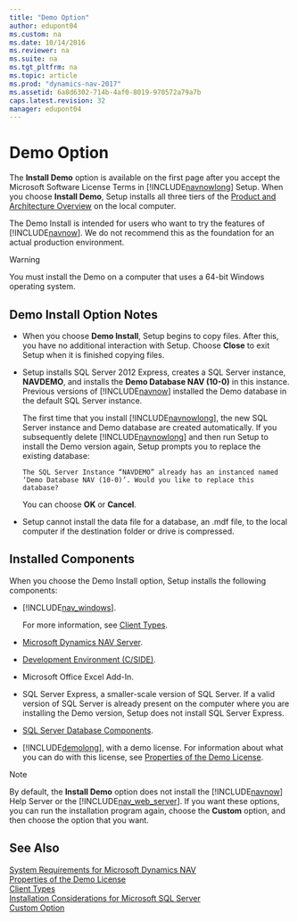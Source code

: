 ```yaml
---
title: "Demo Option"
author: edupont04
ms.custom: na
ms.date: 10/14/2016
ms.reviewer: na
ms.suite: na
ms.tgt_pltfrm: na
ms.topic: article
ms.prod: "dynamics-nav-2017"
ms.assetid: 6a8d6302-714b-4af0-8019-970572a79a7b
caps.latest.revision: 32
manager: edupont04
---
```

# Demo Option
The **Install Demo** option is available on the first page after you accept the Microsoft Software License Terms in [!INCLUDE[navnowlong](includes/navnowlong_md.md)] Setup. When you choose **Install Demo**, Setup installs all three tiers of the [Product and Architecture Overview](Product-and-Architecture-Overview.md) on the local computer.  

 The Demo Install is intended for users who want to try the features of [!INCLUDE[navnow](includes/navnow_md.md)]. We do not recommend this as the foundation for an actual production environment.  

> [!WARNING]  
>  You must install the Demo on a computer that uses a 64-bit Windows operating system.  

## Demo Install Option Notes  

-   When you choose **Demo Install**, Setup begins to copy files. After this, you have no additional interaction with Setup. Choose **Close** to exit Setup when it is finished copying files.  

-   Setup installs SQL Server 2012 Express, creates a SQL Server instance, **NAVDEMO**, and installs the **Demo Database NAV \(10-0\)** in this instance. Previous versions of [!INCLUDE[navnow](includes/navnow_md.md)] installed the Demo database in the default SQL Server instance.  

     The first time that you install [!INCLUDE[navnowlong](includes/navnowlong_md.md)], the new SQL Server instance and Demo database are created automatically. If you subsequently delete [!INCLUDE[navnowlong](includes/navnowlong_md.md)] and then run Setup to install the Demo version again, Setup prompts you to replace the existing database:  

     `The SQL Server Instance “NAVDEMO” already has an instanced named ‘Demo Database NAV (10-0)’. Would you like to replace this database?`  

     You can choose **OK** or **Cancel**.  

-   Setup cannot install the data file for a database, an .mdf file, to the local computer if the destination folder or drive is compressed.  

## Installed Components  
 When you choose the Demo Install option, Setup installs the following components:  

-   [!INCLUDE[nav_windows](includes/nav_windows_md.md)].  

     For more information, see [Client Types](Client-Types.md).  

-   [Microsoft Dynamics NAV Server](Microsoft-Dynamics-NAV-Server.md).  

-   [Development Environment (C/SIDE)](Development-Environment--C-SIDE-.md).  

-   Microsoft Office Excel Add-In.  

-   SQL Server Express, a smaller-scale version of SQL Server. If a valid version of SQL Server is already present on the computer where you are installing the Demo version, Setup does not install SQL Server Express.  

-   [SQL Server Database Components](SQL-Server-Database-Components.md).  

-   [!INCLUDE[demolong](includes/demolong_md.md)], with a demo license. For information about what you can do with this license, see [Properties of the Demo License](Properties-of-the-Demo-License.md).  

> [!NOTE]  
>  By default, the **Install Demo** option does not install the [!INCLUDE[navnow](includes/navnow_md.md)] Help Server or the [!INCLUDE[nav_web_server](includes/nav_web_server_md.md)]. If you want these options, you can run the installation program again, choose the **Custom** option, and then choose the option that you want.  

## See Also  
 [System Requirements for Microsoft Dynamics NAV](System-Requirements-for-Microsoft-Dynamics-NAV.md)   
 [Properties of the Demo License](Properties-of-the-Demo-License.md)   
 [Client Types](Client-Types.md)   
 [Installation Considerations for Microsoft SQL Server](Installation-Considerations-for-Microsoft-SQL-Server.md)   
 [Custom Option](Custom-Option.md)
